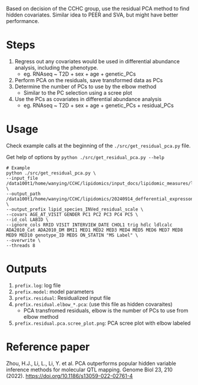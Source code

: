 Based on decision of the CCHC group, use the residual PCA method to find hidden covariates.
Similar idea to PEER and SVA, but might have better performance.

# Steps
1. Regress out any covariates would be used in differential abundance analysis, including the phenotype.
	* eg. RNAseq ~ T2D + sex + age + genetic_PCs
2. Perform PCA on the residuals, save transformed data as PCs
3. Determine the number of PCs to use by the elbow method
	* Similar to the PC selection using a scree plot
4. Use the PCs as covariates in differential abundance analysis
	* eg. RNAseq ~ T2D + sex + age + genetic_PCs + residual_PCs

# Usage
Check example calls at the beginning of the ```./src/get_residual_pca.py``` file.

Get help of options by ```python ./src/get_residual_pca.py --help```

```
# Example
python ./src/get_residual_pca.py \
--input_file /data100t1/home/wanying/CCHC/lipidomics/input_docs/lipidomic_measures/lipid_species_INVed_covar.txt \
--output_path /data100t1/home/wanying/CCHC/lipidomics/20240914_defferential_expresson_in_lipidomics/input/lipid_species_residual_PCA \
--output_prefix lipid_species_INVed_residual_scale \
--covars AGE_AT_VISIT GENDER PC1 PC2 PC3 PC4 PC5 \
--id_col LABID \
--ignore_cols RRID VISIT INTERVIEW_DATE CHOL1 trig hdlc ldlcalc ADA2010_Cat ADA2010_DM BMI1 MED1 MED2 MED3 MED4 MED5 MED6 MED7 MED8 MED9 MED10 genotype_ID MEDS ON_STATIN "MS Label" \
--overwrite \
--threads 8
```

# Outputs
1. ```prefix.log```: log file
2. ```prefix.model```: model parameters
3. ```prefix.residual```: Residualized input file
4. ```prefix.residual.elbow_*.pca```: (use this file as hidden covaraites)
	* PCA transfromed residuals, elbow is the number of PCs to use from elbow method
5. ```prefix.residual.pca.scree_plot.png```: PCA scree plot with elbow labeled

# Reference paper
Zhou, H.J., Li, L., Li, Y. et al. PCA outperforms popular hidden variable inference methods for molecular QTL mapping. Genome Biol 23, 210 (2022). https://doi.org/10.1186/s13059-022-02761-4 
